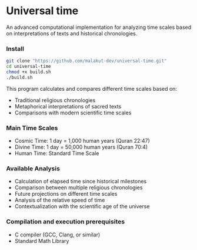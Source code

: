 # Universal time
An advanced computational implementation for analyzing time scales based on interpretations of texts and historical chronologies.

### Install
```sh
git clone "https://github.com/malakut-dev/universal-time.git"
cd universal-time
chmod +x build.sh
./build.sh
```

This program calculates and compares different time scales based on:

- Traditional religious chronologies
- Metaphorical interpretations of sacred texts
- Comparisons with modern scientific time scales

### Main Time Scales

- Cosmic Time: 1 day = 1,000 human years (Quran 22:47)
- Divine Time: 1 day = 50,000 human years (Quran 70:4)
- Human Time: Standard Time Scale

### Available Analysis

- Calculation of elapsed time since historical milestones
- Comparison between multiple religious chronologies
- Future projections on different time scales
- Analysis of the relative speed of time
- Contextualization with the scientific age of the universe

### Compilation and execution prerequisites

- C compiler (GCC, Clang, or similar)
- Standard Math Library
